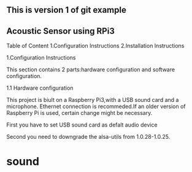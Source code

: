 This is version 1 of git example
-------------------------------------------
Acoustic Sensor using RPi3
----------------------------------------
Table of Content 1.Configuration Instructions 2.Installation Instructions

1.Configuration Instructions

This section contains 2 parts:hardware configuration and software configuration.

1.1 Hardware configuration

This project is biult on a Raspberry Pi3,with a USB sound card and a microphone. Ethernet connection is recommeded.If an older version of Raspberry Pi is used, certain change might be necessary.

First you have to set USB sound card as defalt audio device

Second you need to downgrade the alsa-utils from 1.0.28-1.0.25.
# sound
